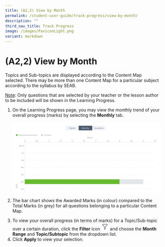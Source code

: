 ```yaml
---
title: (A2,2) View by Month
permalink: /student-user-guide/track-progress/view-by-month/
description: ""
third_nav_title: Track Progress
image: /images/FaviconLight.png
variant: markdown
---
```

<h1 id="-2b-view-by-month">(A2,2) View by Month</h1>
<p>Topics and Sub-topics are displayed according to the Content Map selected. There may be more than one Content Map for a particular subject according to the syllabus by SEAB.</p>
<p><u>Note</u>: Only questions that are selected by your teacher or the lesson author to be included will be shown in the Learning Progress. </p>
<ol>
<li><p>On the Learning Progress page, you may view the monthly trend of your overall progress (marks) by selecting the <strong>Monthly</strong> tab.</p>
<p><img alt="View by Month" src="/images/1Student/TP-LP3.png"></p>
</li>
<li><p>The bar chart shows the Awarded Marks (in colour) compared to the Total Marks (in grey) for all questions belonging to a particular Content Map.</p>
</li>
<li>To view your overall progress (in terms of marks) for a Topic/Sub-topic over a certain duration, click the <strong>Filter</strong> icon <img style="width:1.5rem; display: inline;" src="/images/Icons/Filter24.svg"> and choose the <strong>Month Range</strong> and <strong>Topic/Subtopic</strong> from the dropdown list.</li>
<li>Click <strong>Apply</strong> to view your selection.</li>
</ol>